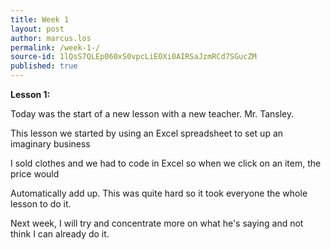```yaml
---
title: Week 1 
layout: post
author: marcus.los
permalink: /week-1-/
source-id: 1lQsS7QLEp060xS0vpcLiEOXi0AIRSaJzmRCd7SGucZM
published: true
---
```

**Lesson 1:**

Today was the start of a new lesson with a new teacher. Mr. Tansley.

This lesson we started by using an Excel spreadsheet to set up an imaginary business

I sold clothes and we had to code in Excel so when we click on an item, the price would

Automatically add up. This was quite hard so it took everyone the whole lesson to do it.

Next week, I will try and concentrate more on what he's saying and not think I can already do it.

